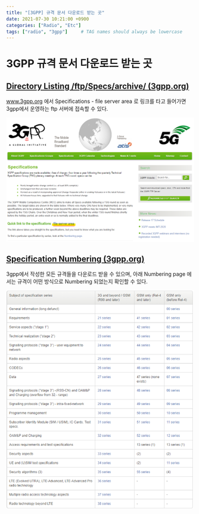 ```yaml
---
title: "[3GPP] 규격 문서 다운로드 받는 곳"
date: 2021-07-30 10:21:00 +0900
categories: ["Radio", "Etc"]
tags: ["radio", "3gpp"]     # TAG names should always be lowercase
---
```


# 3GPP 규격 문서 다운로드 받는 곳

## [Directory Listing /ftp/Specs/archive/ (3gpp.org)](https://www.3gpp.org/ftp/Specs/archive/)

www.3gpp.org  에서 Specifications - file server area 로 링크를 타고 들어가면 3gpp에서 운영하는 ftp 서버에 접속할 수 있다.


![3gpp file server area](https://raw.githubusercontent.com/lyw1217/TIL/main/3GPP/images/3gpp_download_1.png)

## [Specification Numbering (3gpp.org)](https://www.3gpp.org/specifications/79-specification-numbering)

3gpp에서 작성한 모든 규격들을 다운로드 받을 수 있으며, 아래 Numbering page 에서는 규격이 어떤 방식으로 Numbering 되었는지 확인할 수 있다.

![Numbering page](https://raw.githubusercontent.com/lyw1217/TIL/main/3GPP/images/3gpp_download_2.png)